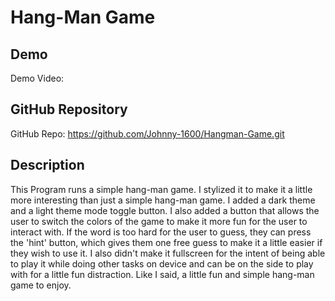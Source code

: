 # Hang-Man Game

## Demo
Demo Video: [<URL>](https://youtu.be/3WdmvHjqfts)

## GitHub Repository
GitHub Repo: https://github.com/Johnny-1600/Hangman-Game.git

## Description
This Program runs a simple hang-man game. I stylized it to make it a little more interesting than just a simple hang-man game.
I added a dark theme and a light theme mode toggle button. I also added a button that allows the user to switch the colors of 
the game to make it more fun for the user to interact with. If the word is too hard for the user to guess, they can press the 'hint' button, 
which gives them one free guess to make it a little easier if they wish to use it. I also didn't make it fullscreen for the intent of 
being able to play it while doing other tasks on device and can be on the side to play with for a little fun distraction.
Like I said, a little fun and simple hang-man game to enjoy.
